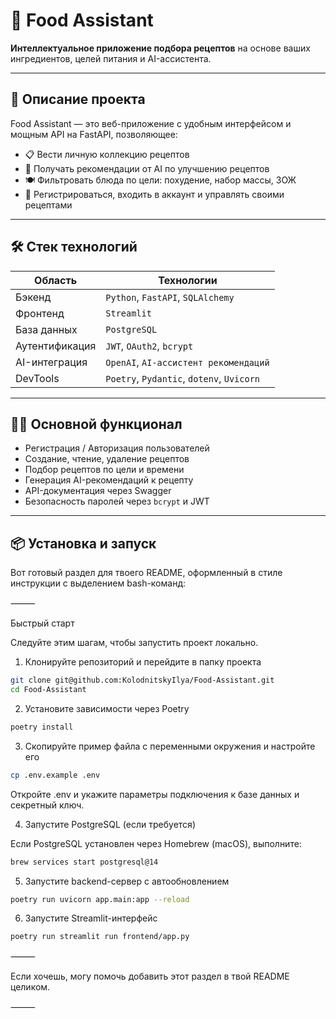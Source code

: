 # 🥗 Food Assistant

**Интеллектуальное приложение подбора рецептов** на основе ваших ингредиентов, целей питания и AI-ассистента.

---

## 🚀 Описание проекта

Food Assistant — это веб-приложение с удобным интерфейсом и мощным API на FastAPI, позволяющее:

- 📋 Вести личную коллекцию рецептов
- 🧠 Получать рекомендации от AI по улучшению рецептов
- 🍽️ Фильтровать блюда по цели: похудение, набор массы, ЗОЖ
- 🔐 Регистрироваться, входить в аккаунт и управлять своими рецептами

---

## 🛠️ Стек технологий

| Область           | Технологии                               |
|-------------------|-------------------------------------------|
| Бэкенд            | `Python`, `FastAPI`, `SQLAlchemy`         |
| Фронтенд          | `Streamlit`                               |
| База данных       | `PostgreSQL`                              |
| Аутентификация    | `JWT`, `OAuth2`, `bcrypt`                 |
| AI-интеграция     | `OpenAI`, `AI-ассистент рекомендаций`     |
| DevTools          | `Poetry`, `Pydantic`, `dotenv`, `Uvicorn` |

---

## 🧑‍💻 Основной функционал

- Регистрация / Авторизация пользователей
- Создание, чтение, удаление рецептов
- Подбор рецептов по цели и времени
- Генерация AI-рекомендаций к рецепту
- API-документация через Swagger
- Безопасность паролей через `bcrypt` и JWT

---

## 📦 Установка и запуск

Вот готовый раздел для твоего README, оформленный в стиле инструкции с выделением bash-команд:

⸻

Быстрый старт

Следуйте этим шагам, чтобы запустить проект локально.

1. Клонируйте репозиторий и перейдите в папку проекта

```zsh
git clone git@github.com:KolodnitskyIlya/Food-Assistant.git
cd Food-Assistant
```

2. Установите зависимости через Poetry

```zsh
poetry install
```

3. Скопируйте пример файла с переменными окружения и настройте его

```zsh
cp .env.example .env
```

Откройте .env и укажите параметры подключения к базе данных и секретный ключ.

4. Запустите PostgreSQL (если требуется)

Если PostgreSQL установлен через Homebrew (macOS), выполните:

```zsh
brew services start postgresql@14
```

5. Запустите backend-сервер с автообновлением

```zsh
poetry run uvicorn app.main:app --reload
```

6. Запустите Streamlit-интерфейс

```zsh
poetry run streamlit run frontend/app.py
```


⸻

Если хочешь, могу помочь добавить этот раздел в твой README целиком.

⸻
